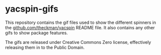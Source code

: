 # yacspin-gifs
This repository contains the gif files used to show the different spinners in
the [github.com/theckman/yacspin](https://github.com/theckman/yacspin) README
file. It also contains any other gifs to show package features.

The gifs are released under Creative Commons Zero license, effectively releasing
them in to the Public Domain.
